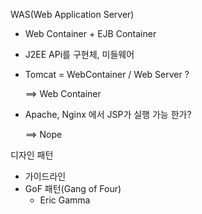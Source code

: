 

WAS(Web Application Server)

- Web Container + EJB Container

- J2EE APi를 구현체, 미들웨어

- Tomcat = WebContainer / Web Server ?

  ==> Web Container

- Apache, Nginx 에서 JSP가 실행 가능 한가?

  ==> Nope



디자인 패턴

- 가이드라인
- GoF 패턴(Gang of Four)
  -  Eric Gamma